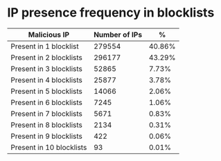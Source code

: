# IP presence frequency in blocklists
| Malicious IP | Number of IPs | % |
|----|----|----|
| Present in 1 blocklist | 279554 | 40.86% |
| Present in 2 blocklists | 296177 | 43.29% |
| Present in 3 blocklists | 52865 | 7.73% |
| Present in 4 blocklists | 25877 | 3.78% |
| Present in 5 blocklists | 14066 | 2.06% |
| Present in 6 blocklists | 7245 | 1.06% |
| Present in 7 blocklists | 5671 | 0.83% |
| Present in 8 blocklists | 2134 | 0.31% |
| Present in 9 blocklists | 422 | 0.06% |
| Present in 10 blocklists | 93 | 0.01% |

